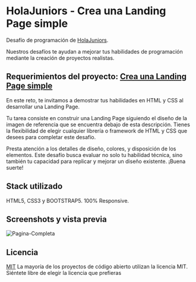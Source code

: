 # HolaJuniors - Crea una Landing Page simple
Desafío de programación de [HolaJuniors](https://holajuniors.com).

Nuestros desafíos te ayudan a mejorar tus habilidades de programación mediante la creación de proyectos realistas.

## Requerimientos del proyecto: [Crea una Landing Page simple](https://holajuniors.com/challenges/crea-una-landing-page-simple)

En este reto, te invitamos a demostrar tus habilidades en HTML y CSS al desarrollar una Landing Page.

Tu tarea consiste en construir una Landing Page siguiendo el diseño de la imagen de referencia que se encuentra debajo de esta descripción. Tienes la flexibilidad de elegir cualquier librería o framework de HTML y CSS que desees para completar este desafío.

Presta atención a los detalles de diseño, colores, y disposición de los elementos. Este desafío busca evaluar no solo tu habilidad técnica, sino también tu capacidad para replicar y mejorar un diseño existente. ¡Buena suerte!

## Stack utilizado
HTML5, CSS3 y BOOTSTRAP5. 100% Responsive. 

## Screenshots y vista previa
![Pagina-Completa](https://github.com/Caro-Cuello/Desafio-Crea-Landing-Page-Simple/assets/122840125/b4546351-72ce-4895-bed6-70a52d652236)


## Licencia
[MIT](https://choosealicense.com/licenses/mit/)
La mayoría de los proyectos de código abierto utilizan la licencia MIT. Siéntete libre de elegir la licencia que prefieras
